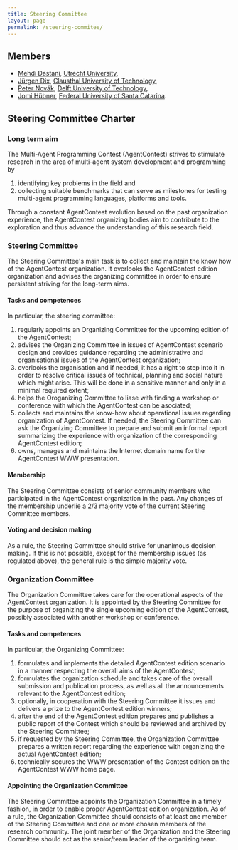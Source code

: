 ```yaml
---
title: Steering Committee
layout: page
permalink: /steering-commitee/
---
```


Members
-------

* [Mehdi Dastani](http://www.cs.uu.nl/~mehdi/),
  [Utrecht University](http://www.uu.nl/),
* [Jürgen Dix](http://www.in.tu-clausthal.de/divisions/cig/cigroot/members/leader/cigmember-dix/),
  [Clausthal University of Technology](http://tu-clausthal.de/),
* [Peter Novák](http://peter.aronde.net/),
  [Delft University of Technology](http://www.tudelft.nl/),
* [Jomi Hübner](http://jomi.das.ufsc.br/),
  [Federal University of Santa Catarina](http://www.ufsc.br/).

Steering Committee Charter
--------------------------

### Long term aim

The Multi-Agent Programming Contest (AgentContest) strives to stimulate
research in the area of multi-agent system development and programming by

1. identifying key problems in the field and
2. collecting suitable benchmarks that can serve as milestones for testing
   multi-agent programming languages, platforms and tools.

Through a constant AgentContest evolution based on the past organization
experience, the AgentContest organizing bodies aim to contribute to the
exploration and thus advance the understanding of this research field.

### Steering Committee

The Steering Committee's main task is to collect and maintain the know how
of the AgentContest organization. It overlooks the AgentContest edition
organization and advises the organizing committee in order to
ensure persistent striving for the long-term aims.

#### Tasks and competences

In particular, the steering committee:

1. regularly appoints an Organizing Committee for the upcoming edition
   of the AgentContest;
2. advises the Organizing Committee in issues of AgentContest scenario design
   and provides guidance regarding the administrative and organisational issues
   of the AgentContest organization;
3. overlooks the organisation and if needed, it has a right to step into it
   in order to resolve critical issues of technical, planning and social nature
   which might arise. This will be done in a sensitive manner and only
   in a minimal required extent;
4. helps the Oroganizing Committee to liase with finding a workshop
   or conference with which the AgentContest can be asociated;
5. collects and maintains the know-how about operational issues regarding
   organization of AgentContest. If needed, the Steering Committee can ask
   the Organizing Committee to prepare and submit an informal report
   summarizing the experience with organization of the corresponding
   AgentContest edition;
6. owns, manages and maintains the Internet domain name for the AgentContest
   WWW presentation.

#### Membership

The Steering Committee consists of senior community members who participated
in the AgentContest organization in the past. Any changes of the membership
underlie a 2/3 majority vote of the current Steering Committee members.

#### Voting and decision making

As a rule, the Steering Committee should strive for unanimous decision making.
If this is not possible, except for the membership issues (as regulated above),
the general rule is the simple majority vote.

### Organization Committee

The Organization Committee takes care for the operational aspects of
the AgentContest organization. It is appointed by the Steering Committee for
the purpose of organizing the single upcoming edition of the AgentContest,
possibly associated with another workshop or conference.

#### Tasks and competences

In particular, the Organizing Committee:

1. formulates and implements the detailed AgentContest edition scenario in a
   manner respecting the overall aims of the AgentContest;
2. formulates the organization schedule and takes care of the overall
   submission and publication process, as well as all the announcements
   relevant to the AgentContest edition;
3. optionally, in cooperation with the Steering Committee it issues
   and delivers a prize to the AgentContest edition winners;
4. after the end of the AgentContest edition prepares and publishes a public
   report of the Contest which should be reviewed and archived
   by the Steering Committee;
5. if requested by the Steering Committee, the Organization Committee prepares
   a written report regarding the experience with organizing
   the actual AgentContest edition;
6. technically secures the WWW presentation of the Contest edition
   on the AgentContest WWW home page.

#### Appointing the Organization Committee

The Steering Committee appoints the Organization Committee in a timely fashion,
in order to enable proper AgentContest edition organization. As of a rule,
the Organization Committee should consists of at least one member of the
Steering Committee and one or more chosen members of the research community.
The joint member of the Organization and the Steering Committee should act as
the senior/team leader of the organizing team.
